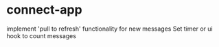 # connect-app
implement 'pull to refresh' functionality for new messages
Set timer or ui hook to count messages 
